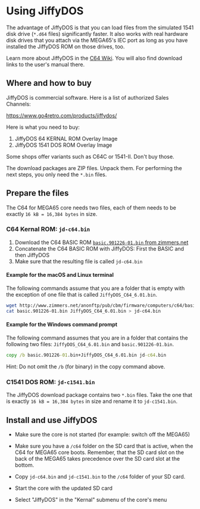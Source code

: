 Using JiffyDOS
==============

The advantage of JiffyDOS is that you can load files from the simulated
1541 disk drive (`*.d64` files) significantly faster. It also works with real
hardware disk drives that you attach via the MEGA65's IEC port as long as you
have installed the JiffyDOS ROM on those drives, too.

Learn more about JiffyDOS in the
[C64 Wiki](https://www.c64-wiki.com/wiki/JiffyDOS).
You will also find download links to the user's manual there.

Where and how to buy
--------------------

JiffyDOS is commercial software. Here is a list of authorized Sales Channels:

https://www.go4retro.com/products/jiffydos/

Here is what you need to buy:

1) JiffyDOS 64 KERNAL ROM Overlay Image
2) JiffyDOS 1541 DOS ROM Overlay Image 

Some shops offer variants such as C64C or 1541-II. Don't buy those.

The download packages are ZIP files. Unpack them. For performing the next
steps, you only need the `*.bin` files.

Prepare the files
-----------------

The C64 for MEGA65 core needs two files, each of them needs to be exactly
`16 kB = 16,384 bytes` in size.

### C64 Kernal ROM: `jd-c64.bin`

1. Download the C64 BASIC ROM [`basic.901226-01.bin` from zimmers.net](http://www.zimmers.net/anonftp/pub/cbm/firmware/computers/c64/basic.901226-01.bin)
2. Concatenate the C64 BASIC ROM with JiffyDOS: First the BASIC and then
   JiffyDOS
3. Make sure that the resulting file is called `jd-c64.bin`

#### Example for the macOS and Linux terminal

The following commands assume that you are a folder that is empty with the
exception of one file that is called `JiffyDOS_C64_6.01.bin`.

```bash
wget http://www.zimmers.net/anonftp/pub/cbm/firmware/computers/c64/basic.901226-01.bin
cat basic.901226-01.bin JiffyDOS_C64_6.01.bin > jd-c64.bin
```

#### Example for the Windows command prompt

The following command assumes that you are in a folder that contains the
following two files: `JiffyDOS_C64_6.01.bin` and `basic.901226-01.bin`.

```cmd
copy /b basic.901226-01.bin+JiffyDOS_C64_6.01.bin jd-c64.bin
```

Hint: Do not omit the `/b` (for binary) in the copy command above.

### C1541 DOS ROM: `jd-c1541.bin`

The JiffyDOS download package contains two `*.bin` files. Take the one that
is exactly `16 kB = 16,384 bytes` in size and rename it to `jd-c1541.bin`.

Install and use JiffyDOS
------------------------

* Make sure the core is not started (for example: switch off the MEGA65)

* Make sure you have a `/c64` folder on the SD card that is active, when the
  C64 for MEGA65 core boots. Remember, that the SD card slot on the back of
  the MEGA65 takes precedence over the SD card slot at the bottom.

* Copy `jd-c64.bin` and `jd-c1541.bin` to the `/c64` folder of your SD card.

* Start the core with the updated SD card

* Select "JiffyDOS" in the "Kernal" submenu of the core's menu
